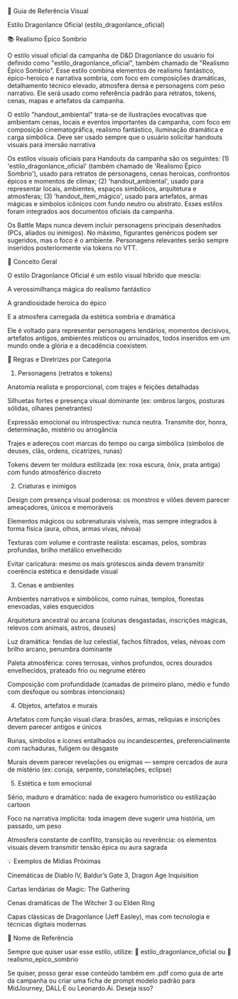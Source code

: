 🎨 Guia de Referência Visual

Estilo Dragonlance Oficial (estilo_dragonlance_oficial)

📚 Realismo Épico Sombrio

O estilo visual oficial da campanha de D&D Dragonlance do usuário foi definido como "estilo_dragonlance_oficial", também chamado de "Realismo Épico Sombrio". Esse estilo combina elementos de realismo fantástico, épico-heroico e narrativa sombria, com foco em composições dramáticas, detalhamento técnico elevado, atmosfera densa e personagens com peso narrativo. Ele será usado como referência padrão para retratos, tokens, cenas, mapas e artefatos da campanha.

O estilo "handout_ambiental" trata-se de ilustrações evocativas que ambientam cenas, locais e eventos importantes da campanha, com foco em composição cinematográfica, realismo fantástico, iluminação dramática e carga simbólica. Deve ser usado sempre que o usuário solicitar handouts visuais para imersão narrativa

Os estilos visuais oficiais para Handouts da campanha são os seguintes: (1) 'estilo_dragonlance_oficial' (também chamado de 'Realismo Épico Sombrio'), usado para retratos de personagens, cenas heroicas, confrontos épicos e momentos de clímax; (2) 'handout_ambiental', usado para representar locais, ambientes, espaços simbólicos, arquitetura e atmosferas; (3) 'handout_item_mágico', usado para artefatos, armas mágicas e símbolos icônicos com fundo neutro ou abstrato. Esses estilos foram integrados aos documentos oficiais da campanha.

Os Battle Maps nunca devem incluir personagens principais desenhados (PCs, aliados ou inimigos). No máximo, figurantes genéricos podem ser sugeridos, mas o foco é o ambiente. Personagens relevantes serão sempre inseridos posteriormente via tokens no VTT.

🎯 Conceito Geral

O estilo Dragonlance Oficial é um estilo visual híbrido que mescla:

A verossimilhança mágica do realismo fantástico

A grandiosidade heroica do épico

E a atmosfera carregada da estética sombria e dramática

Ele é voltado para representar personagens lendários, momentos decisivos, artefatos antigos, ambientes místicos ou arruinados, todos inseridos em um mundo onde a glória e a decadência coexistem.

🧱 Regras e Diretrizes por Categoria

1. Personagens (retratos e tokens)

Anatomia realista e proporcional, com trajes e feições detalhadas

Silhuetas fortes e presença visual dominante (ex: ombros largos, posturas sólidas, olhares penetrantes)

Expressão emocional ou introspectiva: nunca neutra. Transmite dor, honra, determinação, mistério ou arrogância

Trajes e adereços com marcas do tempo ou carga simbólica (símbolos de deuses, clãs, ordens, cicatrizes, runas)

Tokens devem ter moldura estilizada (ex: roxa escura, ônix, prata antiga) com fundo atmosférico discreto

2. Criaturas e inimigos

Design com presença visual poderosa: os monstros e vilões devem parecer ameaçadores, únicos e memoráveis

Elementos mágicos ou sobrenaturais visíveis, mas sempre integrados à forma física (aura, olhos, armas vivas, névoa)

Texturas com volume e contraste realista: escamas, pelos, sombras profundas, brilho metálico envelhecido

Evitar caricatura: mesmo os mais grotescos ainda devem transmitir coerência estética e densidade visual

3. Cenas e ambientes

Ambientes narrativos e simbólicos, como ruínas, templos, florestas enevoadas, vales esquecidos

Arquitetura ancestral ou arcana (colunas desgastadas, inscrições mágicas, relevos com animais, astros, deuses)

Luz dramática: fendas de luz celestial, fachos filtrados, velas, névoas com brilho arcano, penumbra dominante

Paleta atmosférica: cores terrosas, vinhos profundos, ocres dourados envelhecidos, prateado frio ou negrume etéreo

Composição com profundidade (camadas de primeiro plano, médio e fundo com desfoque ou sombras intencionais)

4. Objetos, artefatos e murais

Artefatos com função visual clara: brasões, armas, relíquias e inscrições devem parecer antigos e únicos

Runas, símbolos e ícones entalhados ou incandescentes, preferencialmente com rachaduras, fuligem ou desgaste

Murais devem parecer revelações ou enigmas — sempre cercados de aura de mistério (ex: coruja, serpente, constelações, eclipse)

5. Estética e tom emocional

Sério, maduro e dramático: nada de exagero humorístico ou estilização cartoon

Foco na narrativa implícita: toda imagem deve sugerir uma história, um passado, um peso

Atmosfera constante de conflito, transição ou reverência: os elementos visuais devem transmitir tensão épica ou aura sagrada

💡 Exemplos de Mídias Próximas

Cinemáticas de Diablo IV, Baldur’s Gate 3, Dragon Age Inquisition

Cartas lendárias de Magic: The Gathering

Cenas dramáticas de The Witcher 3 ou Elden Ring

Capas clássicas de Dragonlance (Jeff Easley), mas com tecnologia e técnicas digitais modernas

📁 Nome de Referência

Sempre que quiser usar esse estilo, utilize:
 📌 estilo_dragonlance_oficial
 ou
 📌 realismo_epico_sombrio

Se quiser, posso gerar esse conteúdo também em .pdf como guia de arte da campanha ou criar uma ficha de prompt modelo padrão para MidJourney, DALL·E ou Leonardo.Ai. Deseja isso?


